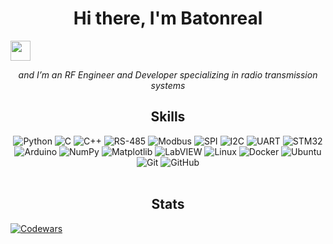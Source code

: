 <h1 align="center">Hi there, I'm <a href="https://github.com/Batonreal" style="text-decoration: none; color: inherit;">Batonreal</a></h1>
<img src="https://github.com/blackcater/blackcater/raw/main/images/Hi.gif" height="32"/>

<p align="center">
  <i>and I’m an RF Engineer and Developer specializing in radio transmission systems</i>
</p>

<h2 align="center"> Skills </h2>
<div align="center">
  <img src="https://img.shields.io/badge/python-3670A0?style=for-the-badge&logo=python&logoColor=ffdd54" alt="Python">
  <img src="https://img.shields.io/badge/c-A8B9CC?style=for-the-badge&logo=c&logoColor=white" alt="C">
  <img src="https://img.shields.io/badge/c++-00599C?style=for-the-badge&logo=cplusplus&logoColor=white" alt="C++">
  <img src="https://img.shields.io/badge/RS--485-black?style=for-the-badge" alt="RS-485">
  <img src="https://img.shields.io/badge/Modbus-black?style=for-the-badge" alt="Modbus">
  <img src="https://img.shields.io/badge/SPI-black?style=for-the-badge" alt="SPI">
  <img src="https://img.shields.io/badge/I2C-black?style=for-the-badge" alt="I2C">
  <img src="https://img.shields.io/badge/UART-black?style=for-the-badge" alt="UART">
  <img src="https://img.shields.io/badge/STM32-black?style=for-the-badge&logo=stmicroelectronics" alt="STM32">
  <img src="https://img.shields.io/badge/Arduino-00979D?style=for-the-badge&logo=arduino&logoColor=white" alt="Arduino">
  <img src="https://img.shields.io/badge/NumPy-013243?style=for-the-badge&logo=numpy&logoColor=white" alt="NumPy">
  <img src="https://img.shields.io/badge/Matplotlib-7EA5D9?style=for-the-badge&logo=matplotlib&logoColor=white" alt="Matplotlib">
  <img src="https://img.shields.io/badge/LabVIEW-black?style=for-the-badge&logo=labview" alt="LabVIEW">
  <img src="https://img.shields.io/badge/Linux-FCC624?style=for-the-badge&logo=linux&logoColor=black" alt="Linux">
  <img src="https://img.shields.io/badge/Docker-2496ED?style=for-the-badge&logo=docker&logoColor=white" alt="Docker">
  <img src="https://img.shields.io/badge/Ubuntu-E95420?style=for-the-badge&logo=ubuntu&logoColor=white" alt="Ubuntu">
  <img src="https://img.shields.io/badge/Git-F05032?style=for-the-badge&logo=git&logoColor=white" alt="Git">
  <img src="https://img.shields.io/badge/GitHub-181717?style=for-the-badge&logo=github&logoColor=white" alt="GitHub">
</div>
<br>

<h2 align="center"> Stats </h2>

[![Codewars](https://www.codewars.com/users/Batonreal/badges/large)](https://www.codewars.com/users/Batonreal)